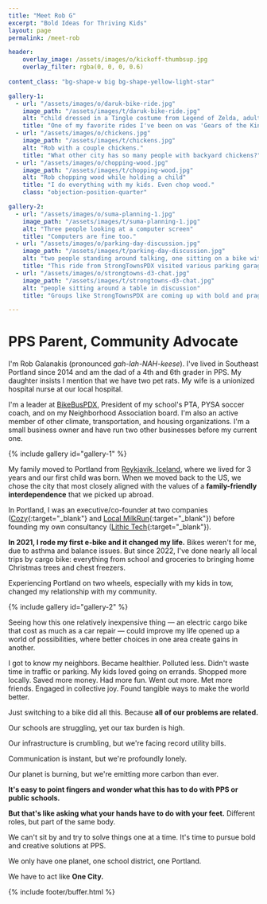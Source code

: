 ```yaml
---
title: "Meet Rob G"
excerpt: "Bold Ideas for Thriving Kids"
layout: page
permalink: /meet-rob

header:
    overlay_image: /assets/images/o/kickoff-thumbsup.jpg
    overlay_filter: rgba(0, 0, 0, 0.6)
    
content_class: "bg-shape-w big bg-shape-yellow-light-star"

gallery-1:
  - url: "/assets/images/o/daruk-bike-ride.jpg"
    image_path: "/assets/images/t/daruk-bike-ride.jpg"
    alt: "child dressed in a Tingle costume from Legend of Zelda, adult dressed as Daruk from Breath of the Wild, child in a costume as Link from Minish Cap"
    title: "One of my favorite rides I've been on was 'Gears of the Kingdom.' We're in costume here as Tingle, Daruk (giant foam hands not picture), and Link from Minish Cap. My wife dressed as Zelda."
  - url: "/assets/images/o/chickens.jpg"
    image_path: "/assets/images/t/chickens.jpg"
    alt: "Rob with a couple chickens."
    title: "What other city has so many people with backyard chickens?"
  - url: "/assets/images/o/chopping-wood.jpg"
    image_path: "/assets/images/t/chopping-wood.jpg"
    alt: "Rob chopping wood while holding a child"
    title: "I do everything with my kids. Even chop wood."
    class: "objection-position-quarter"

gallery-2:
  - url: "/assets/images/o/suma-planning-1.jpg"
    image_path: "/assets/images/t/suma-planning-1.jpg"
    alt: "Three people looking at a computer screen"
    title: "Computers are fine too."
  - url: "/assets/images/o/parking-day-discussion.jpg"
    image_path: "/assets/images/t/parking-day-discussion.jpg"
    alt: "two people standing around talking, one sitting on a bike with a squirrel mask on"
    title: "This ride from StrongTownsPDX visited various parking garages in the central city and talked about what used to exist (housing and businesses)."
  - url: "/assets/images/o/strongtowns-d3-chat.jpg"
    image_path: "/assets/images/t/strongtowns-d3-chat.jpg"
    alt: "people sitting around a table in discussion"
    title: "Groups like StrongTownsPDX are coming up with bold and pragmatic ways to solve Portland's problems."

---
```


# PPS Parent, Community Advocate

I'm Rob Galanakis (pronounced _gah-lah-NAH-keese_). I've lived in Southeast Portland since 2014
and am the dad of a 4th and 6th grader in PPS. My daughter insists I mention that we have two pet rats.
My wife is a unionized hospital nurse at our local hospital. 

I'm a leader at [BikeBusPDX](https://bikebuspdx.org), President of my school's PTA, PYSA soccer coach, and on my Neighborhood Association board.
I'm also an active member of other climate, transportation, and housing organizations. I'm a small business owner and have run two other businesses before my current one.

{% include gallery id="gallery-1" %}

My family moved to Portland from [Reykjavík, Iceland](https://www.robg3d.com/2012/11/taking-your-dog-to-iceland/), where we lived for 3 years and our first child was born.
When we moved back to the US, we chose the city that most closely aligned with the values of a **family-friendly interdependence**
that we picked up abroad.

In Portland, I was an executive/co-founder at two companies ([Cozy](https://www.oregonlive.com/silicon-forest/2018/11/cozy_portland_tech_startup_sel.html){:target="_blank"} and [Local MilkRun](https://www.koin.com/news/health/coronavirus/milkrun-delivery-connects-portland-metro-with-local-food/){:target="_blank"}) before founding my own consultancy ([Lithic Tech](https://lithic.tech){:target="_blank"}).

**In 2021, I rode my first e-bike and it changed my life.** Bikes weren't for me, due to asthma and balance issues. But since 2022, I've done nearly all local trips by cargo bike: everything from school and groceries to bringing home Christmas trees and chest freezers.

Experiencing Portland on two wheels, especially with my kids in tow, changed my relationship with my community.

{% include gallery id="gallery-2" %}

Seeing how this one relatively inexpensive thing &mdash; an electric cargo bike that cost as much as a car repair &mdash; could improve my life
opened up a world of possibilities, where better choices in one area create gains in another.

I got to know my neighbors. Became healthier. Polluted less. Didn't waste time in traffic or parking. My kids loved going on errands. Shopped more locally. Saved more money. Had more fun. Went out more. Met more friends. Engaged in collective joy. Found tangible ways to make the world better.

Just switching to a bike did all this. Because **all of our problems are related.**

Our schools are struggling, yet our tax burden is high.

Our infrastructure is crumbling, but we're facing record utility bills.

Communication is instant, but we're profoundly lonely.

Our planet is burning, but we're emitting more carbon than ever.

**It's easy to point fingers and wonder what this has to do with PPS or public schools.**

**But that's like asking what your hands have to do with your feet.**
Different roles, but part of the same body.

We can't sit by and try to solve things one at a time.
It's time to pursue bold and creative solutions at PPS.

We only have one planet, one school district, one Portland.

We have to act like **One City.**

{% include footer/buffer.html %}
